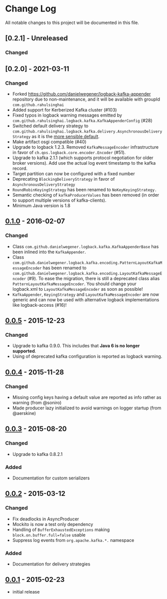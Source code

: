 # Change Log
All notable changes to this project will be documented in this file.

## [0.2.1] - Unreleased
### Changed

## [0.2.0] - 2021-03-11
### Changed
- Forked <https://github.com/danielwegener/logback-kafka-appender> repository due to non-maintenance, and it will be available with groupId `com.github.rahulsinghai`
- Added support for Kerberized Kafka cluster (#103)
- Fixed typos in logback warning messages emitted by `com.github.rahulsinghai.logback.kafka.KafkaAppenderConfig` (#28)
- Switched default delivery strategy to `com.github.rahulsinghai.logback.kafka.delivery.AsynchronousDeliveryStrategy` as it is the [more sensible default](https://github.com/rahulsinghai/logback-kafka-appender/pull/32).
- Make artifact osgi compatible (#40)
- Upgrade to logback 1.2.3. Removed `KafkaMessageEncoder` infrastructure in favor of `ch.qos.logback.core.encoder.Encoder` (#51).
- Upgrade to kafka 2.1.1 (which supports protocol negotiation for older broker versions). Add use the actual log event timestamp to the kafka record.
- Target partition can now be configured with a fixed number
- Deprecating `BlockingDeliveryStrategy` in favor of `AsynchronousDeliveryStrategy`
- `RoundRobinKeyingStrategy` has been renamed to `NoKeyKeyingStrategy.`
- Semantic checking of `kafkaProducerValues` has been removed (in order to support multiple versions of kafka-clients).
- Minimum Java version is 1.8

## [0.1.0] - 2016-02-07
### Changed
- Class `com.github.danielwegener.logback.kafka.KafkaAppenderBase` has been inlined into the `KafkaAppender`.
- Class `com.github.danielwegener.logback.kafka.encoding.PatternLayoutKafkaMessageEncoder` has been renamed to `com.github.danielwegener.logback.kafka.encoding.LayoutKafkaMessageEncoder` (#9). To ease the migration, there is still a deprecated class alias `PatternLayoutKafkaMessageEncoder`. You should change your logback.xml to `LayoutKafkaMessageEncoder` as soon as possible!
- `KafkaAppender`, `KeyingStrategy` and `LayoutKafkaMessageEncoder` are now generic and can now be used with alternative logback implementations like logback-access (#16)!

## [0.0.5] - 2015-12-23
### Changed
- Upgrade to kafka 0.9.0. This includes that __Java 6 is no longer supported__.
- Using of deprecated kafka configuration is reported as logback warning. 

## [0.0.4] - 2015-11-28
### Changed
- Missing config keys having a default value are reported as info rather as warning (from @soniro)
- Made producer lazy initialized to avoid warnings on logger startup (from @aerskine)

## [0.0.3] - 2015-08-20
### Changed
- Upgrade to kafka 0.8.2.1
### Added
- Documentation for custom serializers

## [0.0.2] - 2015-03-12
### Changed
- Fix deadlocks in AsyncProducer
- Mockito is now a test only dependency
- Handling of `BufferExhaustedExceptions` making `block.on.buffer.full=false` usable
- Suppress log events from `org.apache.kafka.*.` namespace

### Added
- Documentation for delivery strategies

## [0.0.1] - 2015-02-23
- initial release

[Unreleased]: https://github.com/danielwegener/logback-kafka-appender/compare/logback-kafka-appender-0.1.0...HEAD
[0.1.0]: https://github.com/danielwegener/logback-kafka-appender/compare/logback-kafka-appender-0.0.5...logback-kafka-appender-0.1.0
[0.0.5]: https://github.com/danielwegener/logback-kafka-appender/compare/logback-kafka-appender-0.0.4...logback-kafka-appender-0.0.5
[0.0.4]: https://github.com/danielwegener/logback-kafka-appender/compare/logback-kafka-appender-0.0.3...logback-kafka-appender-0.0.4
[0.0.3]: https://github.com/danielwegener/logback-kafka-appender/compare/logback-kafka-appender-0.0.2...logback-kafka-appender-0.0.3
[0.0.2]: https://github.com/danielwegener/logback-kafka-appender/compare/logback-kafka-appender-0.0.1...logback-kafka-appender-0.0.2
[0.0.1]: https://github.com/danielwegener/logback-kafka-appender/compare/465947...logback-kafka-appender-0.0.1
